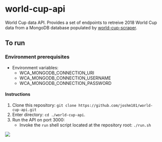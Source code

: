 # world-cup-api

World Cup data API. Provides a set of endpoints to retreive 2018 World Cup data from a MongoDB database populated by [world-cup-scraper](https://github.com/joshm101/world-cup-scraper).

## To run
### Environment prerequisites
* Environment variables:
    * WCA_MONGODB_CONNECTION_URI
    * WCA_MONGODB_CONNECTION_USERNAME
    * WCA_MONGODB_CONNECTION_PASSWORD

#### Instructions
1. Clone this repository: `git clone https://github.com/joshm101/world-cup-api.git`
2. Enter directory: `cd ./world-cup-api`.
3. Run the API on port 3000:
    * Invoke the `run` shell script located at the repository root: `./run.sh`

<img src="https://i.imgur.com/lR8UCRE.png" />
